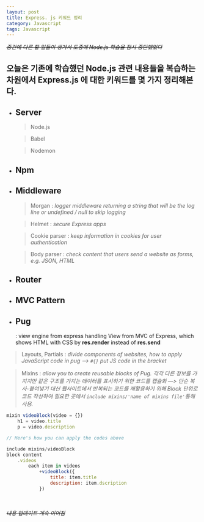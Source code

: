 ```yaml
---
layout: post
title: Express. js 키워드 정리
category: Javascript
tags: Javascript
---
```


_~~중간에 다른 할 일들이 생겨서 도중에 Node.js 학습을 잠시 중단했었다~~_

## 오늘은 기존에 학습했던 Node.js 관련 내용들을 복습하는 차원에서 **Express.js** 에 대한 키워드를 몇 가지 정리해본다.

- ## Server

  > Node.js

  > Babel

  > Nodemon

- ## Npm

- ## Middleware

  > Morgan : _logger middleware returning a string that will be the log line or undefined / null to skip logging_

  > Helmet : _secure Express apps_

  > Cookie parser : _keep information in cookies for user authentication_

  > Body parser : _check content that users send a website as forms, e.g. JSON, HTML_

- ## Router

- ## MVC Pattern

- ## Pug
  : view engine from express handling View from MVC of Express, which shows HTML with CSS by **res.render** instead of **res.send**

> Layouts, Partials : _divide components of websites, how to apply JavaScript code in pug —> `#{}` put JS code in the bracket_

> Mixins : _allow you to create reusable blocks of Pug. 각각 다른 정보를 가지지만 같은 구조를 가지는 데이터를 표시하기 위한 코드를 캡슐화 —> 단순 복사-붙여넣기 대신 웹사이트에서 반복되는 코드를 재활용하기 위해 Block 단위로 코드 작성하여 필요한 곳에서 `include mixins/'name of mixins file'`통해 사용._

```jsx
mixin videoBlock(video = {})
	h1 = video.title
	p = video.description

// Here's how you can apply the codes above

include mixins/videoBlock
block content
	.videos
		each item in videos
			+videoBlock({
				title: item.title
				description: item.dscription
			})
```

<br>

_~~내용 업데이트 계속 이어짐~~_
